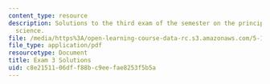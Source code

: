 ```yaml
---
content_type: resource
description: Solutions to the third exam of the semester on the principles of chemical
  science.
file: /media/https%3A/open-learning-course-data-rc.s3.amazonaws.com/5-111-principles-of-chemical-science-fall-2008/c8e2151106dff88bc9eefae8253f5b5a_E3_FA08_key.pdf
file_type: application/pdf
resourcetype: Document
title: Exam 3 Solutions
uid: c8e21511-06df-f88b-c9ee-fae8253f5b5a
---
```

